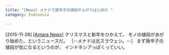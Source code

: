 ```yaml
---
title: "[News] メナドで唐辛子の値段が上がりはじめた "
category: Indonesia

---
```


[2015-11-28] [[Antara News]](http://www.antaranews.com/berita/531971/harga-cabai-di-manado-mulai-naik)  クリスマスと新年をひかえて、
モノの値段があがり始めた、というニュースだ。
［--メナドは北スラウェシ。--］
まず唐辛子の値段が気になるというのが、
インドネシアっぽくっていい。


